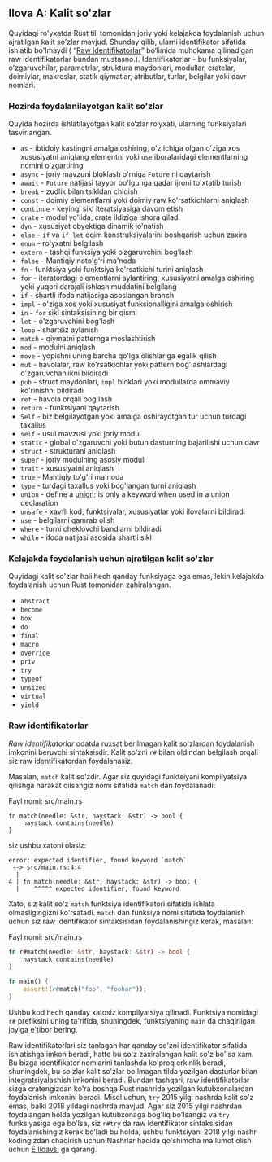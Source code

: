 ## Ilova A: Kalit so'zlar

Quyidagi ro'yxatda Rust tili tomonidan joriy yoki kelajakda foydalanish uchun ajratilgan kalit so'zlar mavjud. Shunday qilib, ularni identifikator sifatida ishlatib bo'lmaydi ( “[Raw
identifikatorlar][raw-identifiers]<!-- ignore -->” bo‘limida muhokama qilinadigan raw identifikatorlar bundan mustasno.). Identifikatorlar - bu funksiyalar, o'zgaruvchilar, parametrlar, struktura maydonlari, modullar, cratelar, doimiylar, makroslar, statik qiymatlar, atributlar, turlar, belgilar yoki davr nomlari.

[raw-identifiers]: #raw-identifiers

### Hozirda foydalanilayotgan kalit so'zlar

Quyida hozirda ishlatilayotgan kalit so‘zlar ro‘yxati, ularning funksiyalari tasvirlangan.

* `as` - ibtidoiy kastingni amalga oshiring, o'z ichiga olgan o'ziga xos xususiyatni aniqlang
   elementni yoki `use` iboralaridagi elementlarning nomini o'zgartiring
* `async` -  joriy mavzuni bloklash o'rniga `Future` ni qaytarish
* `await` - `Future` natijasi tayyor bo'lgunga qadar ijroni to'xtatib turish
* `break` - zudlik bilan tsikldan chiqish
* `const` - doimiy elementlarni yoki doimiy raw ko'rsatkichlarni aniqlash
* `continue` - keyingi sikl iteratsiyasiga davom etish
* `crate` - modul yo'lida, crate ildiziga ishora qiladi
* `dyn` - xususiyat obyektiga dinamik jo'natish
* `else` - `if` va `if let` oqim konstruksiyalarini boshqarish uchun zaxira
* `enum` - ro'yxatni belgilash
* `extern` - tashqi funksiya yoki o‘zgaruvchini bog‘lash
* `false` - Mantiqiy noto'g'ri ma'noda
* `fn` - funktsiya yoki funktsiya ko'rsatkichi turini aniqlash
* `for` - iteratordagi elementlarni aylantiring, xususiyatni amalga oshiring yoki yuqori darajali ishlash muddatini belgilang
* `if` - shartli ifoda natijasiga asoslangan branch
* `impl` - o'ziga xos yoki xususiyat funksionalligini amalga oshirish
* `in` - `for` sikl sintaksisining bir qismi
* `let` - o'zgaruvchini bog'lash
* `loop` - shartsiz aylanish
* `match` - qiymatni patternga moslashtirish
* `mod` - modulni aniqlash
* `move` - yopishni uning barcha qo'lga olishlariga egalik qilish
* `mut` - havolalar, raw ko'rsatkichlar yoki pattern bog'lashlardagi o'zgaruvchanlikni bildiradi
* `pub` - struct maydonlari, `impl` bloklari yoki modullarda ommaviy ko'rinishni bildiradi
* `ref` - havola orqali bog'lash
* `return` - funktsiyani qaytarish
* `Self` - biz belgilayotgan yoki amalga oshirayotgan tur uchun turdagi taxallus
* `self` - usul mavzusi yoki joriy modul
* `static` - global o'zgaruvchi yoki butun dasturning bajarilishi uchun davr
* `struct` - strukturani aniqlash
* `super` - joriy modulning asosiy moduli
* `trait` - xususiyatni aniqlash
* `true` - Mantiqiy to'g'ri ma'noda
* `type` - turdagi taxallus yoki bog'langan turni aniqlash
* `union` - define a [union][union]<!-- ignore -->; is only a keyword when used
  in a union declaration
* `unsafe` - xavfli kod, funktsiyalar, xususiyatlar yoki ilovalarni bildiradi
* `use` - belgilarni qamrab olish
* `where` - turni cheklovchi bandlarni bildiradi
* `while` - ifoda natijasi asosida shartli sikl

[union]: ../reference/items/unions.html

### Kelajakda foydalanish uchun ajratilgan kalit so'zlar

Quyidagi kalit so'zlar hali hech qanday funksiyaga ega emas, lekin kelajakda foydalanish uchun Rust tomonidan zahiralangan.

* `abstract`
* `become`
* `box`
* `do`
* `final`
* `macro`
* `override`
* `priv`
* `try`
* `typeof`
* `unsized`
* `virtual`
* `yield`

### Raw identifikatorlar

*Raw identifikatorlar* odatda ruxsat berilmagan kalit so'zlardan foydalanish imkonini beruvchi sintaksisdir. Kalit so'zni `r#` bilan oldindan belgilash orqali siz raw identifikatordan foydalanasiz.

Masalan, `match` kalit so'zdir. Agar siz quyidagi funktsiyani kompilyatsiya qilishga harakat qilsangiz
nomi sifatida `match` dan foydalanadi:

<span class="filename">Fayl nomi: src/main.rs</span>

```rust,ignore,does_not_compile
fn match(needle: &str, haystack: &str) -> bool {
    haystack.contains(needle)
}
```

siz ushbu xatoni olasiz:

```text
error: expected identifier, found keyword `match`
 --> src/main.rs:4:4
  |
4 | fn match(needle: &str, haystack: &str) -> bool {
  |    ^^^^^ expected identifier, found keyword
```

Xato, siz kalit so'z `match` funktsiya identifikatori sifatida ishlata olmasligingizni ko'rsatadi. `match` dan funksiya nomi sifatida foydalanish uchun siz raw identifikator sintaksisidan foydalanishingiz kerak, masalan:

<span class="filename">Fayl nomi: src/main.rs</span>

```rust
fn r#match(needle: &str, haystack: &str) -> bool {
    haystack.contains(needle)
}

fn main() {
    assert!(r#match("foo", "foobar"));
}
```

Ushbu kod hech qanday xatosiz kompilyatsiya qilinadi. Funktsiya nomidagi `r#` prefiksini uning ta'rifida, shuningdek, funktsiyaning `main` da chaqirilgan joyiga e'tibor bering.

Raw identifikatorlari siz tanlagan har qanday so'zni identifikator sifatida ishlatishga imkon beradi, hatto bu so'z zaxiralangan kalit so'z bo'lsa xam. Bu bizga identifikator nomlarini tanlashda ko'proq erkinlik beradi, shuningdek, bu so'zlar kalit so'zlar bo'lmagan tilda yozilgan dasturlar bilan integratsiyalashish imkonini beradi. Bundan tashqari, raw identifikatorlar
sizga cratengizdan ko'ra boshqa Rust nashrida yozilgan kutubxonalardan foydalanish imkonini beradi. Misol uchun, `try` 2015 yilgi nashrda kalit so'z emas, balki 2018 yildagi nashrda mavjud. Agar siz 2015 yilgi nashrdan foydalangan holda yozilgan kutubxonaga bog'liq bo'lsangiz va
`try` funksiyasiga ega boʻlsa, siz `r#try` da raw identifikator sintaksisidan foydalanishingiz kerak boʻladi bu holda, ushbu funktsiyani 2018 yilgi nashr kodingizdan chaqirish uchun.Nashrlar haqida qo'shimcha ma'lumot olish uchun [E Iloavsi][appendix-e]<!-- ignore --> ga qarang.


[appendix-e]: appendix-05-editions.html
